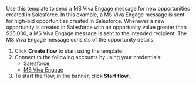 Use this template to send a MS Viva Engage message for new opportunities created in Salesforce. In this example, a MS Viva Engage message is sent for high-bid opportunities created in Salesforce. Whenever a new opportunity is created in Salesforce with an opportunity value greater than $25,000, a MS Viva Engage message is sent to the intended recipient. The MS Viva Engage message consists of the opportunity details.

1. Click **Create flow** to start using the template.
2. Connect to the following accounts by using your credentials:
   - [Salesforce](https://www.ibm.com/docs/en/app-connect/containers_cd?topic=apps-salesforce)
   - [MS Viva Engage](https://www.ibm.com/docs/en/app-connect/containers_cd?topic=apps-microsoft-viva-engage)
3. To start the flow, in the banner, click **Start flow**.

